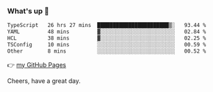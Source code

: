 ### What's up 👋

<!--START_SECTION:waka-->

```txt
TypeScript   26 hrs 27 mins  ███████████████████████▒░   93.44 %
YAML         48 mins         ▓░░░░░░░░░░░░░░░░░░░░░░░░   02.84 %
HCL          38 mins         ▓░░░░░░░░░░░░░░░░░░░░░░░░   02.25 %
TSConfig     10 mins         ░░░░░░░░░░░░░░░░░░░░░░░░░   00.59 %
Other        8 mins          ░░░░░░░░░░░░░░░░░░░░░░░░░   00.52 %
```

<!--END_SECTION:waka-->

👉 [my GitHub Pages](https://ykzhukian.github.io)

Cheers, have a great day.

